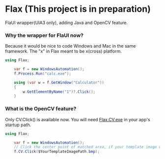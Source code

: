 # Flax (This project is in preparation)
FlaUI wrapper(UIA3 only), adding Java and OpenCV feature.

### Why the wrapper for FlaUI now?
Because it would be nice to code Windows and Mac in the same framework.
The "x" in Flax meant to be x(cross) platform.

```csharp
using Flax;

    var f = new WindowsAutomation();
    f.Process.Run("calc.exe");

    using (var w = f.GetWindow("Calculator"))
    {
        w.GetElementByName("1")?.Click();
    }
```

### What is the OpenCV feature?
Only CV.Click() is available now.
You will need [Flax.CV.exe](https://github.com/teonsen/Flax.CV/releases) in your app's startup path.

```csharp
using Flax;

    var f = new WindowsAutomation();
    // Click the center point of matched area, if your template image matched in your screen.
    f.CV.Click($YourTemplateImagePath.bmp);
```
